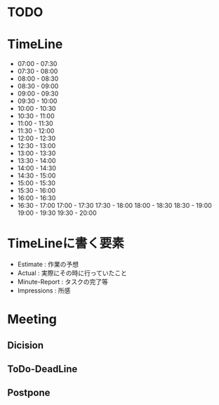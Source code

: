 # TODO

# TimeLine
- 07:00 - 07:30
- 07:30 - 08:00
- 08:00 - 08:30
- 08:30 - 09:00
- 09:00 - 09:30
- 09:30 - 10:00
- 10:00 - 10:30
- 10:30 - 11:00
- 11:00 - 11:30
- 11:30 - 12:00
- 12:00 - 12:30
- 12:30 - 13:00
- 13:00 - 13:30
- 13:30 - 14:00
- 14:00 - 14:30
- 14:30 - 15:00
- 15:00 - 15:30
- 15:30 - 16:00
- 16:00 - 16:30
- 16:30 - 17:00
17:00 - 17:30
17:30 - 18:00
18:00 - 18:30
18:30 - 19:00
19:00 - 19:30
19:30 - 20:00

# TimeLineに書く要素
- Estimate : 作業の予想
- Actual : 実際にその時に行っていたこと
- Minute-Report : タスクの完了等
- Impressions : 所感

# Meeting
## Dicision
## ToDo-DeadLine
## Postpone
